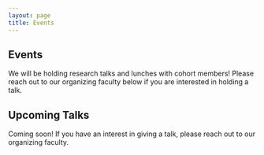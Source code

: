 ```yaml
---
layout: page
title: Events
---
```

## Events 

We will be holding research talks and lunches with cohort members! Please reach out to our organizing faculty below if you are interested in holding a talk. 

## Upcoming Talks

Coming soon! If you have an interest in giving a talk, please reach out to our organizing faculty.